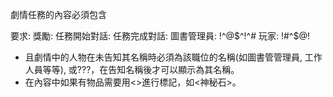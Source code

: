 劇情任務的內容必須包含

要求: 
獎勵: 
任務開始對話:
任務完成對話:
 圖書管理員: !^@$^!^#
 玩家: !#^$@!

* 且劇情中的人物在未告知其名稱時必須為該職位的名稱(如圖書管管理員, 工作人員等等), 或???，在告知名稱後才可以顯示為其名稱。
* 在內容中如果有物品需要用<>進行標記，如<神秘石>。
